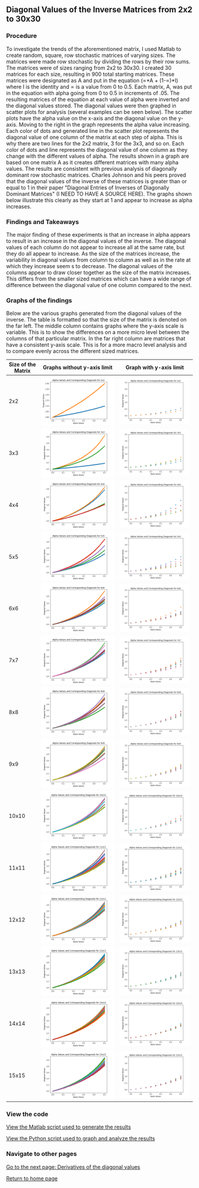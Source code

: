 ## Diagonal Values of the Inverse Matrices from 2x2 to 30x30

### Procedure
To investigate the trends of the aforementioned matrix, I used Matlab to create random, square, row stochastic matrices of varying sizes. The matrices were made row stochastic by dividing the rows by their row sums. The matrices were of sizes ranging from 2x2 to 30x30. I created 30 matrices for each size, resulting in 900 total starting matrices. These matrices were designated as A and put in the equation (∝*A + (1-∝)*I) where I is the identity and ∝ is a value from 0 to 0.5. Each matrix, A, was put in the equation with alpha going from 0 to 0.5 in increments of .05. The resulting matrices of the equation at each value of alpha were inverted and the diagonal values stored. The diagonal values were then graphed in scatter plots for analysis (several examples can be seen below). The scatter plots have the alpha value on the x-axis and the diagonal value on the y-axis. Moving to the right in the graph represents the alpha value increasing. Each color of dots and generated line in the scatter plot represents the diagonal value of one column of the matrix at each step of alpha. This is why there are two lines for the 2x2 matrix, 3 for the 3x3, and so on. Each color of dots and line represents the diagonal value of one column as they change with the different values of alpha. The results shown in a graph are based on one matrix A as it creates different matrices with many alpha values. The results are consistent with previous analysis of diagonally dominant row stochastic matrices. Charles Johnson and his peers proved that the diagonal values of the inverse of these matrices is greater than or equal to 1 in their paper "Diagonal Entries of Inverses of Diagonally Dominant Matrices" (I NEED TO HAVE A SOURCE HERE). The graphs shown below illustrate this clearly as they start at 1 and appear to increase as alpha increases.

### Findings and Takeaways

The major finding of these experiments is that an increase in alpha appears to result in an increase in the diagonal values of the inverse. The diagonal values of each column do not appear to increase all at the same rate, but they do all appear to increase. As the size of the matrices increase, the variability in diagonal values from column to column as well as in the rate at which they increase seem s to decrease. The diagonal values of the columns appear to draw closer together as the size of the matrix increases. This differs from the smaller sized matrices which can have a wide range of difference between the diagonal value of one column compared to the next.  

### Graphs of the findings

Below are the various graphs generated from the diagonal values of the inverse. The table is formatted so that the size of the matrix is denoted on the far left. The middle column contains graphs where the y-axis scale is variable. This is to show the differences on a more micro level between the columns of that particular matrix. In the far right column are matrices that have a consistent y-axis scale. This is for a more macro level analysis and to compare evenly across the different sized matrices. 

| Size of the Matrix | Graphs without y-axis limit | Graph with y-axis limit |
| ------ | --------- | ------- |
| 2x2 |![2x2 Graph](graphs/2x2_diagonal.png) | ![](graphs/n_2_count_2_inverse_diagonal_values_graph.png) | 
| 3x3 |![3x3 Graph](graphs/3x3_diagonal.png) | ![](graphs/n_3_count_3_inverse_diagonal_values_graph.png)| 
| 4x4 |![4x4 Graph](graphs/4x4_diagonal.png) | ![](graphs/n_4_count_1_inverse_diagonal_values_graph.png)| 
| 5x5 |![5x5 Graph](graphs/5x5_diagonal.png) | ![](graphs/n_5_count_3_inverse_diagonal_values_graph.png)| 
| 6x6 |![6x6 Graph](graphs/6x6_diagonal.png) | ![](graphs/n_6_count_6_inverse_diagonal_values_graph.png)| 
| 7x7 |![7x7 Graph](graphs/7x7_diagonal.png) | ![](graphs/n_7_count_4_inverse_diagonal_values_graph.png)| 
| 8x8 |![8x8 Graph](graphs/8x8_diagonal.png) | ![](graphs/n_8_count_3_inverse_diagonal_values_graph.png)| 
| 9x9 |![9x9 Graph](graphs/9x9_diagonal.png) | ![](graphs/n_9_count_6_inverse_diagonal_values_graph.png)| 
| 10x10 |![10x10 Graph](graphs/10x10_diagonal.png) | ![](graphs/n_10_count_5_inverse_diagonal_values_graph.png)| 
| 11x11 |![11x11 Graph](graphs/11x11_diagonal.png) | ![](graphs/n_11_count_3_inverse_diagonal_values_graph.png)| 
| 12x12 |![12x12 Graph](graphs/12x12_diagonal.png) | ![](graphs/n_12_count_2_inverse_diagonal_values_graph.png)| 
| 13x13 |![13x13 Graph](graphs/13x13_diagonal.png) | ![](graphs/n_13_count_2_inverse_diagonal_values_graph.png)|
| 14x14 |![14x14 Graph](graphs/14x14_diagonal.png) | ![](graphs/n_14_count_3_inverse_diagonal_values_graph.png)| 
| 15x15 |![15x15 Graph](graphs/15x15_diagonal.png) | ![](graphs/n_15_count_5_inverse_diagonal_values_graph.png)|

### View the code
[View the Matlab script used to generate the results](code_files/initial_diagonal_value_findings.m)

[View the Python script used to graph and analyze the results](code_files/displaying_inverse_diagonal_values.py)

### Navigate to other pages
[Go to the next page: Derivatives of the diagonal values](derivitives_findings.md)

[Return to home page](README.md)